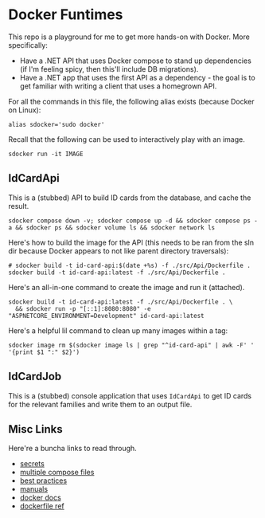 # Docker Funtimes

This repo is a playground for me to get more hands-on with Docker. More specifically:

- Have a .NET API that uses Docker compose to stand up dependencies (if I'm feeling spicy, then
  this'll include DB migrations).
- Have a .NET app that uses the first API as a dependency - the goal is to get familiar with
  writing a client that uses a homegrown API.

For all the commands in this file, the following alias exists (because Docker on Linux):

```shell
alias sdocker='sudo docker'
```

Recall that the following can be used to interactively play with an image.

```shell
sdocker run -it IMAGE
```

## IdCardApi

This is a (stubbed) API to build ID cards from the database, and cache the result.

```shell
sdocker compose down -v; sdocker compose up -d && sdocker compose ps -a && sdocker ps && sdocker volume ls && sdocker network ls
```

Here's how to build the image for the API (this needs to be ran from the sln dir because Docker
appears to not like parent directory traversals):

```shell
# sdocker build -t id-card-api:$(date +%s) -f ./src/Api/Dockerfile .
sdocker build -t id-card-api:latest -f ./src/Api/Dockerfile .
```

Here's an all-in-one command to create the image and run it (attached).

```shell
sdocker build -t id-card-api:latest -f ./src/Api/Dockerfile . \
  && sdocker run -p "[::1]:8080:8080" -e "ASPNETCORE_ENVIRONMENT=Development" id-card-api:latest
```

Here's a helpful lil command to clean up many images within a tag:

```shell
sdocker image rm $(sdocker image ls | grep "^id-card-api" | awk -F' ' '{print $1 ":" $2}')
```

## IdCardJob

This is a (stubbed) console application that uses `IdCardApi` to get ID cards for the relevant
families and write them to an output file.

## Misc Links

Here're a buncha links to read through.

- [secrets](https://docs.docker.com/compose/how-tos/use-secrets/)
- [multiple compose files](https://docs.docker.com/compose/how-tos/multiple-compose-files/)
- [best practices](https://docs.docker.com/build/building/best-practices/)
- [manuals](https://docs.docker.com/manuals/)
- [docker docs](https://docs.docker.com/)
- [dockerfile ref](https://docs.docker.com/reference/dockerfile/)

